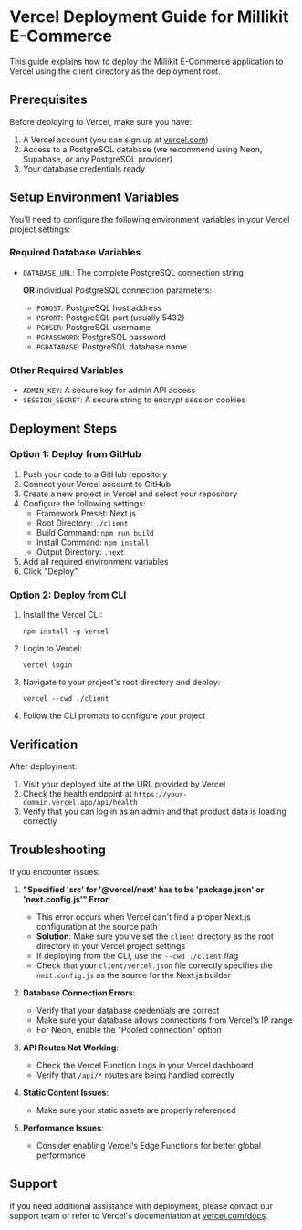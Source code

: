 # Vercel Deployment Guide for Millikit E-Commerce

This guide explains how to deploy the Millikit E-Commerce application to Vercel using the client directory as the deployment root.

## Prerequisites

Before deploying to Vercel, make sure you have:

1. A Vercel account (you can sign up at [vercel.com](https://vercel.com))
2. Access to a PostgreSQL database (we recommend using Neon, Supabase, or any PostgreSQL provider)
3. Your database credentials ready

## Setup Environment Variables

You'll need to configure the following environment variables in your Vercel project settings:

### Required Database Variables
- `DATABASE_URL`: The complete PostgreSQL connection string
  
  **OR** individual PostgreSQL connection parameters:
  - `PGHOST`: PostgreSQL host address
  - `PGPORT`: PostgreSQL port (usually 5432)
  - `PGUSER`: PostgreSQL username
  - `PGPASSWORD`: PostgreSQL password
  - `PGDATABASE`: PostgreSQL database name

### Other Required Variables
- `ADMIN_KEY`: A secure key for admin API access
- `SESSION_SECRET`: A secure string to encrypt session cookies

## Deployment Steps

### Option 1: Deploy from GitHub

1. Push your code to a GitHub repository
2. Connect your Vercel account to GitHub
3. Create a new project in Vercel and select your repository
4. Configure the following settings:
   - Framework Preset: Next.js
   - Root Directory: `./client`
   - Build Command: `npm run build`
   - Install Command: `npm install`
   - Output Directory: `.next`
5. Add all required environment variables
6. Click "Deploy"

### Option 2: Deploy from CLI

1. Install the Vercel CLI:
   ```
   npm install -g vercel
   ```

2. Login to Vercel:
   ```
   vercel login
   ```

3. Navigate to your project's root directory and deploy:
   ```
   vercel --cwd ./client
   ```

4. Follow the CLI prompts to configure your project

## Verification

After deployment:

1. Visit your deployed site at the URL provided by Vercel
2. Check the health endpoint at `https://your-domain.vercel.app/api/health`
3. Verify that you can log in as an admin and that product data is loading correctly

## Troubleshooting

If you encounter issues:

1. **"Specified 'src' for '@vercel/next' has to be 'package.json' or 'next.config.js'" Error**:
   - This error occurs when Vercel can't find a proper Next.js configuration at the source path
   - **Solution**: Make sure you've set the `client` directory as the root directory in your Vercel project settings
   - If deploying from the CLI, use the `--cwd ./client` flag
   - Check that your `client/vercel.json` file correctly specifies the `next.config.js` as the source for the Next.js builder

2. **Database Connection Errors**: 
   - Verify that your database credentials are correct
   - Make sure your database allows connections from Vercel's IP range
   - For Neon, enable the "Pooled connection" option

3. **API Routes Not Working**:
   - Check the Vercel Function Logs in your Vercel dashboard
   - Verify that `/api/*` routes are being handled correctly

4. **Static Content Issues**:
   - Make sure your static assets are properly referenced

5. **Performance Issues**:
   - Consider enabling Vercel's Edge Functions for better global performance

## Support

If you need additional assistance with deployment, please contact our support team or refer to Vercel's documentation at [vercel.com/docs](https://vercel.com/docs).